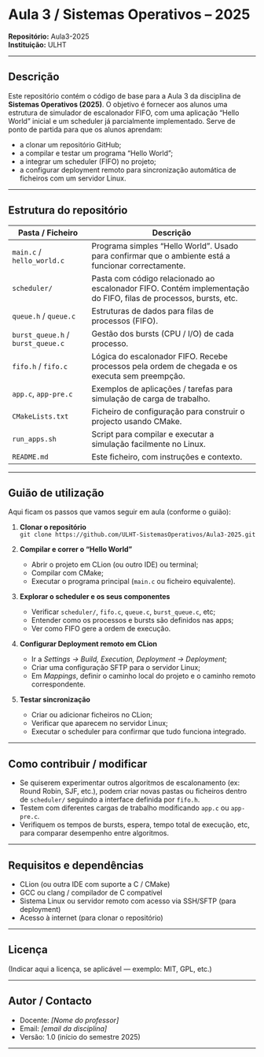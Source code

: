 # Aula 3 / Sistemas Operativos – 2025  
**Repositório:** Aula3-2025  
**Instituição:** ULHT  

---

## Descrição

Este repositório contém o código de base para a Aula 3 da disciplina de **Sistemas Operativos (2025)**. O objetivo é fornecer aos alunos uma estrutura de simulador de escalonador FIFO, com uma aplicação “Hello World” inicial e um scheduler já parcialmente implementado. Serve de ponto de partida para que os alunos aprendam:

- a clonar um repositório GitHub;  
- a compilar e testar um programa “Hello World”;  
- a integrar um scheduler (FIFO) no projeto;  
- a configurar deployment remoto para sincronização automática de ficheiros com um servidor Linux.

---

## Estrutura do repositório

| Pasta / Ficheiro | Descrição |
|------------------|-----------|
| `main.c` / `hello_world.c` | Programa simples “Hello World”. Usado para confirmar que o ambiente está a funcionar correctamente. |
| `scheduler/` | Pasta com código relacionado ao escalonador FIFO. Contém implementação do FIFO, filas de processos, bursts, etc. |
| `queue.h` / `queue.c` | Estruturas de dados para filas de processos (FIFO). |
| `burst_queue.h` / `burst_queue.c` | Gestão dos bursts (CPU / I/O) de cada processo. |
| `fifo.h` / `fifo.c` | Lógica do escalonador FIFO. Recebe processos pela ordem de chegada e os executa sem preempção. |
| `app.c`, `app-pre.c` | Exemplos de aplicações / tarefas para simulação de carga de trabalho. |
| `CMakeLists.txt` | Ficheiro de configuração para construir o projecto usando CMake. |
| `run_apps.sh` | Script para compilar e executar a simulação facilmente no Linux. |
| `README.md` | Este ficheiro, com instruções e contexto. |

---

## Guião de utilização

Aqui ficam os passos que vamos seguir em aula (conforme o guião):

1. **Clonar o repositório**  
   `git clone https://github.com/ULHT-SistemasOperativos/Aula3-2025.git`

2. **Compilar e correr o “Hello World”**  
   - Abrir o projeto em CLion (ou outro IDE) ou terminal;  
   - Compilar com CMake;  
   - Executar o programa principal (`main.c` ou ficheiro equivalente).  

3. **Explorar o scheduler e os seus componentes**  
   - Verificar `scheduler/`, `fifo.c`, `queue.c`, `burst_queue.c`, etc;  
   - Entender como os processos e bursts são definidos nas apps;  
   - Ver como FIFO gere a ordem de execução.  

4. **Configurar Deployment remoto em CLion**  
   - Ir a *Settings → Build, Execution, Deployment → Deployment*;  
   - Criar uma configuração SFTP para o servidor Linux;  
   - Em *Mappings*, definir o caminho local do projeto e o caminho remoto correspondente.  

5. **Testar sincronização**  
   - Criar ou adicionar ficheiros no CLion;  
   - Verificar que aparecem no servidor Linux;  
   - Executar o scheduler para confirmar que tudo funciona integrado.  

---

## Como contribuir / modificar

- Se quiserem experimentar outros algoritmos de escalonamento (ex: Round Robin, SJF, etc.), podem criar novas pastas ou ficheiros dentro de `scheduler/` seguindo a interface definida por `fifo.h`.  
- Testem com diferentes cargas de trabalho modificando `app.c` ou `app-pre.c`.  
- Verifiquem os tempos de bursts, espera, tempo total de execução, etc, para comparar desempenho entre algoritmos.

---

## Requisitos e dependências

- CLion (ou outra IDE com suporte a C / CMake)  
- GCC ou clang / compilador de C compatível  
- Sistema Linux ou servidor remoto com acesso via SSH/SFTP (para deployment)  
- Acesso à internet (para clonar o repositório)  

---

## Licença

(Indicar aqui a licença, se aplicável — exemplo: MIT, GPL, etc.)

---

## Autor / Contacto

- Docente: *[Nome do professor]*  
- Email: *[email da disciplina]*  
- Versão: 1.0 (início do semestre 2025)

---

